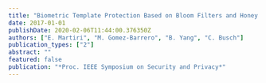 ```yaml
---
title: "Biometric Template Protection Based on Bloom Filters and Honey Templates"
date: 2017-01-01
publishDate: 2020-02-06T11:44:00.376350Z
authors: ["E. Martiri", "M. Gomez-Barrero", "B. Yang", "C. Busch"]
publication_types: ["2"]
abstract: ""
featured: false
publication: "*Proc. IEEE Symposium on Security and Privacy*"
---
```


